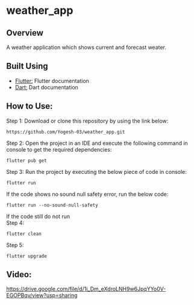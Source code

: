 # weather_app

## Overview

A weather application which shows current and forecast weater.

## Built Using

- [Flutter:](https://docs.flutter.dev/get-started/codelab) Flutter documentation
- [Dart:](https://dart.dev/) Dart documentation

## How to Use:
Step 1:
Download or clone this repository by using the link below:
```
https://github.com/Yogesh-03/weather_app.git
```

Step 2:
Open the project in an IDE and execute the following command in console to get the required dependencies:

```
flutter pub get
```

Step 3:
Run the project by executing the below piece of code in console:

```
flutter run
```

If the code shows no sound null safety error, run the below code:

```
flutter run --no-sound-null-safety
```
If the code still do not run\
Step 4:

```
flutter clean
```
Step 5:
```
flutter upgrade
```



## Video:
https://drive.google.com/file/d/1i_Dm_eXdroLNH9w6JpqYYo0V-EGOPBqv/view?usp=sharing



